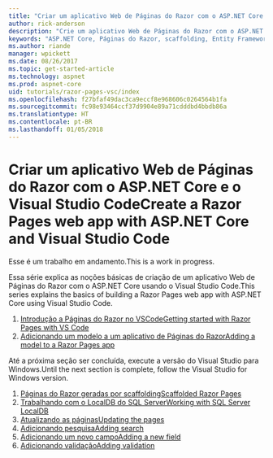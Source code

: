 ```yaml
---
title: "Criar um aplicativo Web de Páginas do Razor com o ASP.NET Core e o Visual Studio Code"
author: rick-anderson
description: "Crie um aplicativo Web de Páginas do Razor com o ASP.NET Core e o EF Core."
keywords: "ASP.NET Core, Páginas do Razor, scaffolding, Entity Framework Core, EF, EF Core, banco de dados, Code, Visual Studio Code"
ms.author: riande
manager: wpickett
ms.date: 08/26/2017
ms.topic: get-started-article
ms.technology: aspnet
ms.prod: aspnet-core
uid: tutorials/razor-pages-vsc/index
ms.openlocfilehash: f27bfaf49dac3ca9eccf8e968606c0264564b1fa
ms.sourcegitcommit: fc98e93464ccf37d9904e89a71cdddbd4bbdb86a
ms.translationtype: HT
ms.contentlocale: pt-BR
ms.lasthandoff: 01/05/2018
---
```

# <a name="create-a-razor-pages-web-app-with-aspnet-core-and-visual-studio-code"></a><span data-ttu-id="4ef9e-104">Criar um aplicativo Web de Páginas do Razor com o ASP.NET Core e o Visual Studio Code</span><span class="sxs-lookup"><span data-stu-id="4ef9e-104">Create a Razor Pages web app with ASP.NET Core and Visual Studio Code</span></span>

<span data-ttu-id="4ef9e-105">Esse é um trabalho em andamento.</span><span class="sxs-lookup"><span data-stu-id="4ef9e-105">This is a work in progress.</span></span>

<span data-ttu-id="4ef9e-106">Essa série explica as noções básicas de criação de um aplicativo Web de Páginas do Razor com o ASP.NET Core usando o Visual Studio Code.</span><span class="sxs-lookup"><span data-stu-id="4ef9e-106">This series explains the basics of building a Razor Pages web app with ASP.NET Core using Visual Studio Code.</span></span>

1. [<span data-ttu-id="4ef9e-107">Introdução a Páginas do Razor no VSCode</span><span class="sxs-lookup"><span data-stu-id="4ef9e-107">Getting started with Razor Pages with VS Code</span></span>](xref:tutorials/razor-pages-vsc/razor-pages-start)
1. [<span data-ttu-id="4ef9e-108">Adicionando um modelo a um aplicativo de Páginas do Razor</span><span class="sxs-lookup"><span data-stu-id="4ef9e-108">Adding a model to a Razor Pages app</span></span>](xref:tutorials/razor-pages-vsc/model)

<span data-ttu-id="4ef9e-109">Até a próxima seção ser concluída, execute a versão do Visual Studio para Windows.</span><span class="sxs-lookup"><span data-stu-id="4ef9e-109">Until the next section is complete, follow the Visual Studio for Windows version.</span></span>


1. [<span data-ttu-id="4ef9e-110">Páginas do Razor geradas por scaffolding</span><span class="sxs-lookup"><span data-stu-id="4ef9e-110">Scaffolded Razor Pages</span></span>](xref:tutorials/razor-pages/page)
1. [<span data-ttu-id="4ef9e-111">Trabalhando com o LocalDB do SQL Server</span><span class="sxs-lookup"><span data-stu-id="4ef9e-111">Working with SQL Server LocalDB</span></span>](xref:tutorials/razor-pages/sql)
1. [<span data-ttu-id="4ef9e-112">Atualizando as páginas</span><span class="sxs-lookup"><span data-stu-id="4ef9e-112">Updating the pages</span></span>](xref:tutorials/razor-pages/da1)
1. [<span data-ttu-id="4ef9e-113">Adicionando pesquisa</span><span class="sxs-lookup"><span data-stu-id="4ef9e-113">Adding search</span></span>](xref:tutorials/razor-pages/search)
1. [<span data-ttu-id="4ef9e-114">Adicionando um novo campo</span><span class="sxs-lookup"><span data-stu-id="4ef9e-114">Adding a new field</span></span>](xref:tutorials/razor-pages/new-field)
1. [<span data-ttu-id="4ef9e-115">Adicionando validação</span><span class="sxs-lookup"><span data-stu-id="4ef9e-115">Adding validation</span></span>](xref:tutorials/razor-pages/validation)

